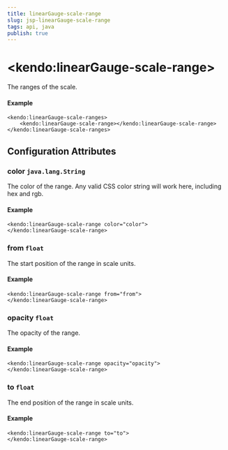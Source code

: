```yaml
---
title: linearGauge-scale-range
slug: jsp-linearGauge-scale-range
tags: api, java
publish: true
---
```


# \<kendo:linearGauge-scale-range\>

The ranges of the scale.

#### Example
    <kendo:linearGauge-scale-ranges>
        <kendo:linearGauge-scale-range></kendo:linearGauge-scale-range>
    </kendo:linearGauge-scale-ranges>

## Configuration Attributes

### color `java.lang.String`

The color of the range.
Any valid CSS color string will work here, including hex and rgb.

#### Example
    <kendo:linearGauge-scale-range color="color">
    </kendo:linearGauge-scale-range>

### from `float`

The start position of the range in scale units.

#### Example
    <kendo:linearGauge-scale-range from="from">
    </kendo:linearGauge-scale-range>

### opacity `float`

The opacity of the range.

#### Example
    <kendo:linearGauge-scale-range opacity="opacity">
    </kendo:linearGauge-scale-range>

### to `float`

The end position of the range in scale units.

#### Example
    <kendo:linearGauge-scale-range to="to">
    </kendo:linearGauge-scale-range>

 
